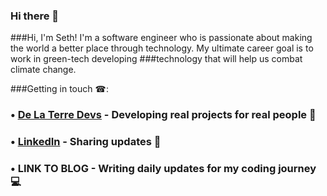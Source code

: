 ### Hi there 👋 
###Hi, I'm Seth! I'm a software engineer who is passionate about making the world a better place through technology. My ultimate career goal is to work in green-tech developing 
###technology that will help us combat climate change.

###Getting in touch ☎:
###  • [De La Terre Devs](https://www.delaterredevs.com/) - Developing real projects for real people 🔨
###  • [LinkedIn](https://www.linkedin.com/in/seth-bradshaw/) - Sharing updates 📝
###  • LINK TO BLOG - Writing daily updates for my coding journey 💻
<!--
**seth-bradshaw/seth-bradshaw** is a ✨ _special_ ✨ repository because its `README.md` (this file) appears on your GitHub profile.

Here are some ideas to get you started:

- 🔭 I’m currently working on ...
- 🌱 I’m currently learning ...
- 👯 I’m looking to collaborate on ...
- 🤔 I’m looking for help with ...
- 💬 Ask me about ...
- 📫 How to reach me: ...
- 😄 Pronouns: ...
- ⚡ Fun fact: ...
-->
